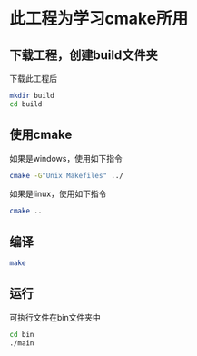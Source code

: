 # 此工程为学习cmake所用
## 下载工程，创建build文件夹
下载此工程后
```Bash
mkdir build
cd build
```
## 使用cmake
如果是windows，使用如下指令
```Bash
cmake -G"Unix Makefiles" ../
```
如果是linux，使用如下指令
```Bash
cmake ..
```
## 编译
```Bash
make
```

## 运行
可执行文件在bin文件夹中
```Bash
cd bin
./main
```